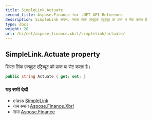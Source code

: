 ```yaml
---
title: SimpleLink.Actuate
second_title: Aspose.Finance for .NET API Reference
description: SimpleLink संपत्त. संपल लंक एक्चुएट एट्रब्यूट क प्रप्त य सेट करत है
type: docs
weight: 20
url: /hi/net/aspose.finance.xbrl/simplelink/actuate/
---
```

## SimpleLink.Actuate property

सिंपल लिंक एक्चुएट एट्रिब्यूट को प्राप्त या सेट करता है।

```csharp
public string Actuate { get; set; }
```

### यह सभी देखें

* class [SimpleLink](../)
* नाम स्थान [Aspose.Finance.Xbrl](../../simplelink/)
* सभा [Aspose.Finance](../../../)


